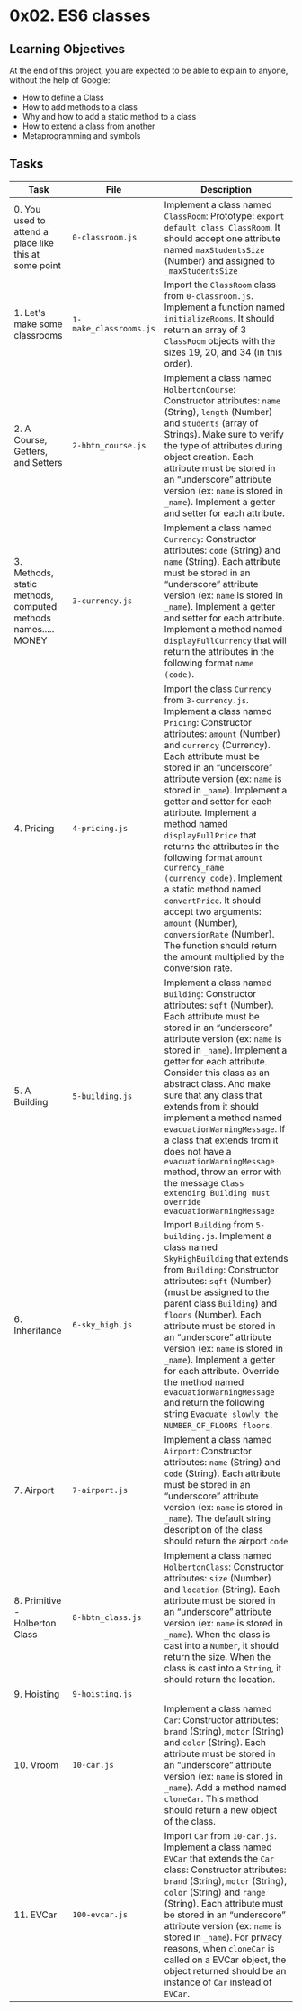 # 0x02. ES6 classes

## Learning Objectives
At the end of this project, you are expected to be able to explain to anyone, without the help of Google:

- How to define a Class
- How to add methods to a class
- Why and how to add a static method to a class
- How to extend a class from another
- Metaprogramming and symbols

## Tasks
| Task | File | Description |
|------|------|-------------|
| 0. You used to attend a place like this at some point | `0-classroom.js` | Implement a class named `ClassRoom`: Prototype: `export default class ClassRoom`. It should accept one attribute named `maxStudentsSize` (Number) and assigned to `_maxStudentsSize` |
| 1. Let's make some classrooms | `1-make_classrooms.js` | Import the `ClassRoom` class from `0-classroom.js`. Implement a function named `initializeRooms`. It should return an array of 3 `ClassRoom` objects with the sizes 19, 20, and 34 (in this order). |
| 2. A Course, Getters, and Setters | `2-hbtn_course.js` | Implement a class named `HolbertonCourse`: Constructor attributes: `name` (String), `length` (Number) and `students` (array of Strings). Make sure to verify the type of attributes during object creation. Each attribute must be stored in an “underscore” attribute version (ex: `name` is stored in `_name`). Implement a getter and setter for each attribute. |
| 3. Methods, static methods, computed methods names..... MONEY | `3-currency.js` | Implement a class named `Currency`: Constructor attributes: `code` (String) and `name` (String). Each attribute must be stored in an “underscore” attribute version (ex: `name` is stored in `_name`). Implement a getter and setter for each attribute. Implement a method named `displayFullCurrency` that will return the attributes in the following format `name (code)`. |
| 4. Pricing | `4-pricing.js` | Import the class `Currency` from `3-currency.js`. Implement a class named `Pricing`: Constructor attributes: `amount` (Number) and `currency` (Currency). Each attribute must be stored in an “underscore” attribute version (ex: `name` is stored in `_name`). Implement a getter and setter for each attribute. Implement a method named `displayFullPrice` that returns the attributes in the following format `amount currency_name (currency_code)`. Implement a static method named `convertPrice`. It should accept two arguments: `amount` (Number), `conversionRate` (Number). The function should return the amount multiplied by the conversion rate. |
| 5. A Building | `5-building.js` | Implement a class named `Building`: Constructor attributes: `sqft` (Number). Each attribute must be stored in an “underscore” attribute version (ex: `name` is stored in `_name`). Implement a getter for each attribute. Consider this class as an abstract class. And make sure that any class that extends from it should implement a method named `evacuationWarningMessage`. If a class that extends from it does not have a `evacuationWarningMessage` method, throw an error with the message `Class extending Building must override evacuationWarningMessage` |
| 6. Inheritance | `6-sky_high.js` | Import `Building` from `5-building.js`. Implement a class named `SkyHighBuilding` that extends from `Building`: Constructor attributes: `sqft` (Number) (must be assigned to the parent class `Building`) and `floors` (Number). Each attribute must be stored in an “underscore” attribute version (ex: `name` is stored in `_name`). Implement a getter for each attribute. Override the method named `evacuationWarningMessage` and return the following string `Evacuate slowly the NUMBER_OF_FLOORS floors`. |
| 7. Airport | `7-airport.js` | Implement a class named `Airport`: Constructor attributes: `name` (String) and `code` (String). Each attribute must be stored in an “underscore” attribute version (ex: `name` is stored in `_name`). The default string description of the class should return the airport `code` |
| 8. Primitive - Holberton Class | `8-hbtn_class.js` | Implement a class named `HolbertonClass`: Constructor attributes: `size` (Number) and `location` (String). Each attribute must be stored in an “underscore” attribute version (ex: `name` is stored in `_name`). When the class is cast into a `Number`, it should return the size. When the class is cast into a `String`, it should return the location. |
| 9. Hoisting | `9-hoisting.js` | |
| 10. Vroom | `10-car.js` | Implement a class named `Car`: Constructor attributes: `brand` (String), `motor` (String) and `color` (String). Each attribute must be stored in an “underscore” attribute version (ex: `name` is stored in `_name`). Add a method named `cloneCar`. This method should return a new object of the class. |
| 11. EVCar | `100-evcar.js` | Import `Car` from `10-car.js`. Implement a class named `EVCar` that extends the `Car` class: Constructor attributes: `brand` (String), `motor` (String), `color` (String) and `range` (String). Each attribute must be stored in an “underscore” attribute version (ex: `name` is stored in `_name`). For privacy reasons, when `cloneCar` is called on a EVCar object, the object returned should be an instance of `Car` instead of `EVCar`. |
